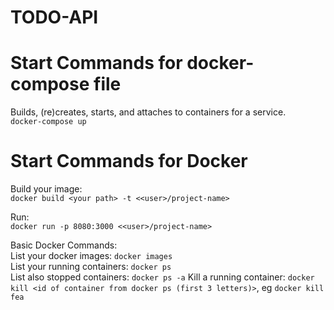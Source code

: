 # TODO-API

# Start Commands for docker-compose file
Builds, (re)creates, starts, and attaches to containers for a service.  
`docker-compose up`

# Start Commands for Docker
Build your image:  
`docker build <your path> -t <<user>/project-name>`  

Run:  
`docker run -p 8080:3000 <<user>/project-name>`  

Basic Docker Commands:  
List your docker images: `docker images`  
List your running containers: `docker ps`  
List also stopped containers: `docker ps -a`
Kill a running container: `docker kill <id of container from docker ps (first 3 letters)>`, eg `docker kill fea`  





